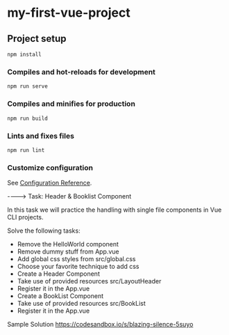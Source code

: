 # my-first-vue-project

## Project setup

```
npm install
```

### Compiles and hot-reloads for development

```
npm run serve
```

### Compiles and minifies for production

```
npm run build
```

### Lints and fixes files

```
npm run lint
```

### Customize configuration

See [Configuration Reference](https://cli.vuejs.org/config/).

----> Task: Header & Booklist Component

In this task we will practice the handling with single file components in Vue CLI projects.

Solve the following tasks:

- Remove the HelloWorld component
- Remove dummy stuff from App.vue
- Add global css styles from src/global.css
- Choose your favorite technique to add css
- Create a Header Component
- Take use of provided resources src/LayoutHeader
- Register it in the App.vue
- Create a BookList Component
- Take use of provided resources src/BookList
- Register it in the App.vue

Sample Solution
https://codesandbox.io/s/blazing-silence-5suyo
